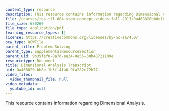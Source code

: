 ```yaml
---
content_type: resource
description: This resource contains information regarding Dimensional Analysis.
file: /courses/res-tll-004-stem-concept-videos-fall-2013/0a468820bb8e1b3f4fa09fa282c72b77_MITRES_TLL-004F13_DimAnaly.pdf
file_size: 650260
file_type: application/pdf
learning_resource_types: []
license: https://creativecommons.org/licenses/by-nc-sa/4.0/
ocw_type: OCWFile
parent_title: Problem Solving
parent_type: SupplementalResourceSection
parent_uid: 9b39fef0-8a7d-ea34-0e55-30b48721109e
resourcetype: Document
title: Dimensional Analysis Transcript
uid: 0a468820-bb8e-1b3f-4fa0-9fa282c72b77
video_files:
  video_thumbnail_file: null
video_metadata:
  youtube_id: null
---
```

This resource contains information regarding Dimensional Analysis.